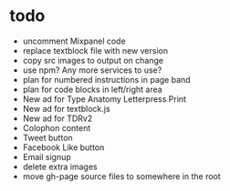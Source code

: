 # todo

- uncomment Mixpanel code
- replace textblock file with new version
- copy src images to output on change
- use npm? Any more services to use?
- plan for numbered instructions in page band
- plan for code blocks in left/right area
- New ad for Type Anatomy Letterpress Print
- New ad for textblock.js
- New ad for TDRv2
- Colophon content
- Tweet button
- Facebook Like button
- Email signup
- delete extra images
- move gh-page source files to somewhere in the root
